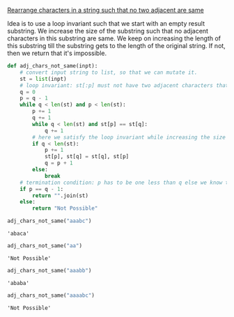 
[Rearrange characters in a string such that no two adjacent are same](http://www.geeksforgeeks.org/rearrange-characters-string-no-two-adjacent/)

Idea is to use a loop invariant such that we start with an empty result substring. We increase the size of the substring such that no adjacent characters in this substring are same. We keep on increasing the length of this substring till the substring gets to the length of the original string. If not, then we return that it's impossible.


```python
def adj_chars_not_same(inpt):
    # convert input string to list, so that we can mutate it.
    st = list(inpt)
    # loop invariant: st[:p] must not have two adjacent characters that are equal
    q = 0
    p = q - 1
    while q < len(st) and p < len(st):
        p += 1
        q += 1
        while q < len(st) and st[p] == st[q]:
            q += 1
        # here we satisfy the loop invariant while increasing the size of the substring
        if q < len(st):
            p += 1
            st[p], st[q] = st[q], st[p]
            q = p + 1
        else:
            break
    # termination condition: p has to be one less than q else we know that p is less than the size of the original string
    if p == q - 1:
        return "".join(st)
    else:
        return "Not Possible"
```


```python
adj_chars_not_same("aaabc")
```




    'abaca'




```python
adj_chars_not_same("aa")
```




    'Not Possible'




```python
adj_chars_not_same("aaabb")
```




    'ababa'




```python
adj_chars_not_same("aaaabc")
```




    'Not Possible'


